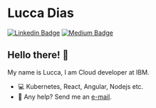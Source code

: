 # Lucca Dias

[![Linkedin Badge](https://img.shields.io/badge/-LinkedIn-blue?style=flat&logo=LinkedIn&logoColor=white)](https://www.linkedin.com/in/lucca-dias/)
[![Medium Badge](https://img.shields.io/badge/-Medium-000?style=flat&logo=Medium&logoColor=white)](https://medium.com/@luccadiass)

## Hello there! :metal:

My name is Lucca, I am Cloud developer at IBM.

- 💻 Kubernetes, React, Angular, Nodejs etc.
- 📩 Any help? Send me an [e-mail](mailto:luccadiass@gmail.com).
